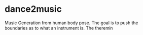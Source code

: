 # dance2music
Music Generation from human body pose. The goal is to push the boundaries as to what an instrument is. The theremin 
